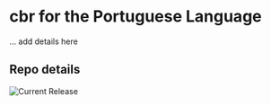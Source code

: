 # cbr for the Portuguese Language

... add details here 


## Repo details

![Current Release](https://img.shields.io/badge/release-v0.1.27-blue)

